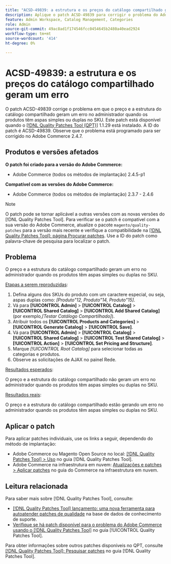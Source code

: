 ```yaml
---
title: "ACSD-49839: a estrutura e os preços do catálogo compartilhado geram um erro"
description: Aplique o patch ACSD-49839 para corrigir o problema do Adobe Commerce em que o preço e a estrutura do catálogo compartilhado geram um erro no administrador quando os produtos têm aspas simples ou duplas no SKU.
feature: Admin Workspace, Catalog Management, Categories
role: Admin
source-git-commit: 49ac8ad1f174546fcc0454645b2480a40ead2924
workflow-type: tm+mt
source-wordcount: '414'
ht-degree: 0%

---
```


# ACSD-49839: a estrutura e os preços do catálogo compartilhado geram um erro

O patch ACSD-49839 corrige o problema em que o preço e a estrutura do catálogo compartilhado geram um erro no administrador quando os produtos têm aspas simples ou duplas no SKU. Este patch está disponível quando o [[!DNL Quality Patches Tool (QPT)]](https://experienceleague.adobe.com/en/docs/commerce-knowledge-base/kb/announcements/commerce-announcements/magento-quality-patches-released-new-tool-to-self-serve-quality-patches) 1.1.29 está instalado. A ID do patch é ACSD-49839. Observe que o problema está programado para ser corrigido no Adobe Commerce 2.4.7.

## Produtos e versões afetados

**O patch foi criado para a versão do Adobe Commerce:**

* Adobe Commerce (todos os métodos de implantação) 2.4.5-p1

**Compatível com as versões do Adobe Commerce:**

* Adobe Commerce (todos os métodos de implantação) 2.3.7 - 2.4.6

>[!NOTE]
>
>O patch pode se tornar aplicável a outras versões com as novas versões do [!DNL Quality Patches Tool]. Para verificar se o patch é compatível com a sua versão do Adobe Commerce, atualize o pacote `magento/quality-patches` para a versão mais recente e verifique a compatibilidade na [[!DNL Quality Patches Tool]: página Procurar patches](https://experienceleague.adobe.com/tools/commerce-quality-patches/index.html). Use a ID do patch como palavra-chave de pesquisa para localizar o patch.

## Problema

O preço e a estrutura do catálogo compartilhado geram um erro no administrador quando os produtos têm aspas simples ou duplas no SKU.

<u>Etapas a serem reproduzidas</u>:

1. Defina alguns dos SKUs do produto com um caractere especial, ou seja, aspas duplas como:
   *[Produto&quot;12, Produto&quot;14, Produto&quot;15]*.
1. Vá para **[!UICONTROL Admin]** > **[!UICONTROL Catalog]** > **[!UICONTROL Shared Catalog]** > **[!UICONTROL Add Shared Catalog]** (por exemplo,*[Testar Catálogo Compartilhado]*).
1. Atribuir todos os **[!UICONTROL Products and Categories]** > **[!UICONTROL Generate Catalog]** > **[!UICONTROL Save]**.
1. Vá para **[!UICONTROL Admin]** > **[!UICONTROL Catalog]** > **[!UICONTROL Shared Catalog]** > **[!UICONTROL Test Shared Catalog]** > **[!UICONTROL Action]** > **[!UICONTROL Set Pricing and Structure]**.
1. Marque *[!UICONTROL Root Catalog]* para selecionar todas as categorias e produtos.
1. Observe as solicitações de AJAX no painel Rede.

<u>Resultados esperados</u>:

O preço e a estrutura do catálogo compartilhado não geram um erro no administrador quando os produtos têm aspas simples ou duplas no SKU.

<u>Resultados reais</u>:

O preço e a estrutura do catálogo compartilhado estão gerando um erro no administrador quando os produtos têm aspas simples ou duplas no SKU.

## Aplicar o patch

Para aplicar patches individuais, use os links a seguir, dependendo do método de implantação:

* Adobe Commerce ou Magento Open Source no local: [[!DNL Quality Patches Tool] > Uso](https://experienceleague.adobe.com/docs/commerce-operations/tools/quality-patches-tool/usage.html) no guia [!DNL Quality Patches Tool].
* Adobe Commerce na infraestrutura em nuvem: [Atualizações e patches > Aplicar patches](https://experienceleague.adobe.com/docs/commerce-cloud-service/user-guide/develop/upgrade/apply-patches.html) no guia do Commerce na infraestrutura em nuvem.

## Leitura relacionada

Para saber mais sobre [!DNL Quality Patches Tool], consulte:

* [[!DNL Quality Patches Tool] lançamento: uma nova ferramenta para autoatender patches de qualidade](https://experienceleague.adobe.com/en/docs/commerce-knowledge-base/kb/announcements/commerce-announcements/magento-quality-patches-released-new-tool-to-self-serve-quality-patches) na base de dados de conhecimento de suporte.
* [Verifique se há patch disponível para o problema do Adobe Commerce usando o  [!DNL Quality Patches Tool]](/help/tools/quality-patches-tool/patches-available-in-qpt/check-patch-for-magento-issue-with-magento-quality-patches.md) no guia [!UICONTROL Quality Patches Tool].


Para obter informações sobre outros patches disponíveis no QPT, consulte [[!DNL Quality Patches Tool]: Pesquisar patches](https://experienceleague.adobe.com/tools/commerce-quality-patches/index.html) no guia [!DNL Quality Patches Tool].
